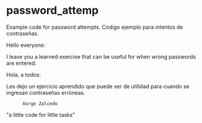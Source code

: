 # password_attemp
Example code for password attempts.  Código ejemplo para intentos de contraseñas.


Hello everyone:

I leave you a learned exercise that can be useful for when wrong passwords are entered.

Hola, a todos:

Les dejo un ejercicio aprendido que puede ser de utilidad para cuando se ingresan contraseñas erróneas.

          Xorge Zalcedo
"a little code for little tasks"
